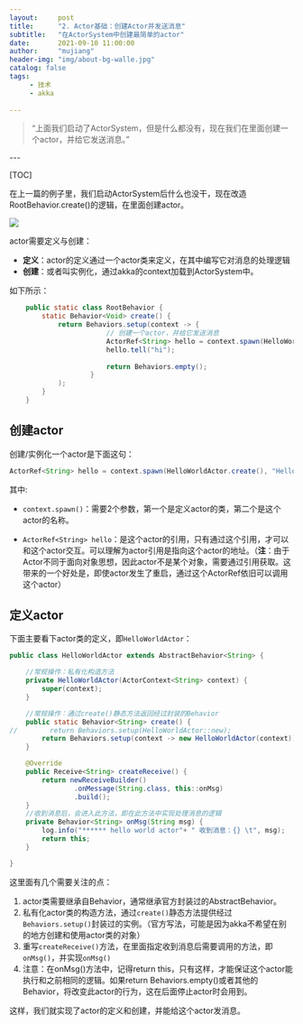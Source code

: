 ```yaml
---
layout:     post
title:      "2. Actor基础：创建Actor并发送消息"
subtitle:   "在ActorSystem中创建最简单的actor"
date:       2021-09-10 11:00:00
author:     "mujiang"
header-img: "img/about-bg-walle.jpg"
catalog: false
tags:
     - 技术
     - akka
   
---
```


> “上面我们启动了ActorSystem，但是什么都没有，现在我们在里面创建一个actor，并给它发送消息。”

<p id = "build"></p>
---

[TOC]
  
在上一篇的例子里，我们启动ActorSystem后什么也没干，现在改造RootBehavior.create()的逻辑，在里面创建actor。

![](https://i.loli.net/2021/09/10/MWrhVDxq1CbSK4T.jpg)


actor需要定义与创建：

* **定义**：actor的定义通过一个actor类来定义，在其中编写它对消息的处理逻辑
* **创建**：或者叫实例化，通过akka的context加载到ActorSystem中。

如下所示：

```java
    public static class RootBehavior {
        static Behavior<Void> create() {
            return Behaviors.setup(context -> {
                        // 创建一个actor，并给它发送消息
                        ActorRef<String> hello = context.spawn(HelloWorldActor.create(), "HelloWorld");
                        hello.tell("hi");
                        
                        return Behaviors.empty();
                    }
            );
        }
    }
``` 

## 创建actor

创建/实例化一个actor是下面这句：

```java
ActorRef<String> hello = context.spawn(HelloWorldActor.create(), "HelloWorld");
```

其中:

* `context.spawn()`：需要2个参数，第一个是定义actor的类，第二个是这个actor的名称。

* `ActorRef<String> hello`：是这个actor的引用，只有通过这个引用，才可以和这个actor交互。可以理解为actor引用是指向这个actor的地址。（**注**：由于Actor不同于面向对象思想，因此actor不是某个对象，需要通过引用获取。这带来的一个好处是，即使actor发生了重启，通过这个ActorRef依旧可以调用这个actor）

<!--todo: actor挂了使用引用会发生什么-->


## 定义actor


下面主要看下actor类的定义，即`HelloWorldActor`：


```java
public class HelloWorldActor extends AbstractBehavior<String> {

    //常规操作：私有化构造方法
    private HelloWorldActor(ActorContext<String> context) {
        super(context);
    }

    //常规操作：通过create()静态方法返回经过封装的Behavior
    public static Behavior<String> create() {
//        return Behaviors.setup(HelloWorldActor::new);
        return Behaviors.setup(context -> new HelloWorldActor(context));
    }

    @Override
    public Receive<String> createReceive() {
        return newReceiveBuilder()
                .onMessage(String.class, this::onMsg)
                .build();
    }
    //收到消息后，会进入此方法，即在此方法中实现处理消息的逻辑
    private Behavior<String> onMsg(String msg) {
        log.info("****** hello world actor"+ " 收到消息：{} \t", msg);
        return this;
    }

}
```
这里面有几个需要关注的点：

1. actor类需要继承自Behavior，通常继承官方封装过的AbstractBehavior。
2. 私有化actor类的构造方法，通过`create()`静态方法提供经过`Behaviors.setup()`封装过的实例。（官方写法，可能是因为akka不希望在别的地方创建和使用actor类的对象）
3. 重写`createReceive()`方法，在里面指定收到消息后需要调用的方法，即`onMsg()`，并实现`onMsg()`
4. 注意：在onMsg()方法中，记得return this，只有这样，才能保证这个actor能执行和之前相同的逻辑。如果return Behaviors.empty()或者其他的Behavior，将改变此actor的行为，这在后面停止actor时会用到。


这样，我们就实现了actor的定义和创建，并能给这个actor发消息。